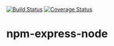 [![Build Status](https://travis-ci.org/philipszdavido/npm-express-node.svg?branch=master)](https://travis-ci.org/philipszdavido/npm-express-node)
[![Coverage Status](https://coveralls.io/repos/github/philipszdavido/npm-express-node/badge.svg?branch=master)](https://coveralls.io/github/philipszdavido/npm-express-node?branch=master)

# npm-express-node
